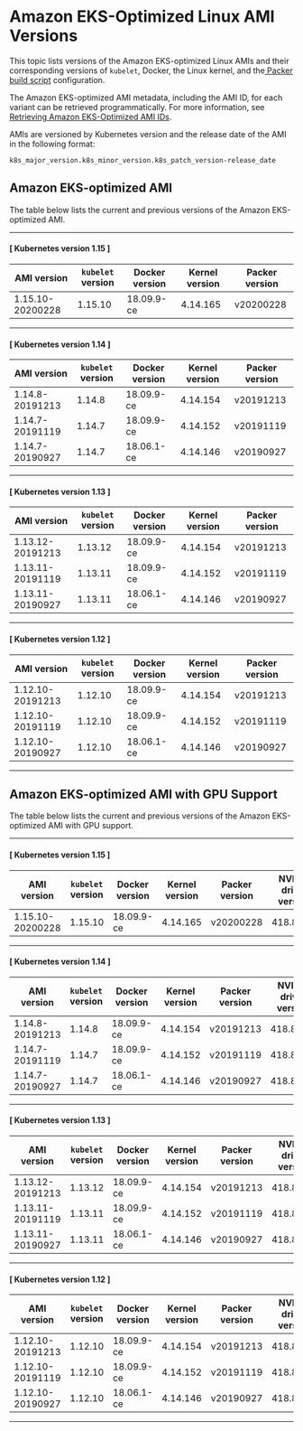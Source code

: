# Amazon EKS\-Optimized Linux AMI Versions<a name="eks-linux-ami-versions"></a>

This topic lists versions of the Amazon EKS\-optimized Linux AMIs and their corresponding versions of `kubelet`, Docker, the Linux kernel, and the[ Packer build script](eks-optimized-ami.md#eks-ami-build-scripts) configuration\.

The Amazon EKS\-optimized AMI metadata, including the AMI ID, for each variant can be retrieved programmatically\. For more information, see [Retrieving Amazon EKS\-Optimized AMI IDs](retrieve-ami-id.md)\.

AMIs are versioned by Kubernetes version and the release date of the AMI in the following format:

```
k8s_major_version.k8s_minor_version.k8s_patch_version-release_date
```

## Amazon EKS\-optimized AMI<a name="eks-al2-ami-versions"></a>

The table below lists the current and previous versions of the Amazon EKS\-optimized AMI\.

------
#### [ Kubernetes version 1\.15 ]


| AMI version | `kubelet` version | Docker version | Kernel version | Packer version | 
| --- | --- | --- | --- | --- | 
|  1\.15\.10\-20200228  |  1\.15\.10  |  18\.09\.9\-ce  |  4\.14\.165  |  v20200228  | 

------
#### [ Kubernetes version 1\.14 ]


| AMI version | `kubelet` version | Docker version | Kernel version | Packer version | 
| --- | --- | --- | --- | --- | 
|  1\.14\.8\-20191213  |  1\.14\.8  |  18\.09\.9\-ce  |  4\.14\.154  |  v20191213  | 
|  1\.14\.7\-20191119  |  1\.14\.7  |  18\.09\.9\-ce  |  4\.14\.152  |  v20191119  | 
|  1\.14\.7\-20190927  |  1\.14\.7  |  18\.06\.1\-ce  |  4\.14\.146  |  v20190927  | 

------
#### [ Kubernetes version 1\.13 ]


| AMI version | `kubelet` version | Docker version | Kernel version | Packer version | 
| --- | --- | --- | --- | --- | 
|  1\.13\.12\-20191213  |  1\.13\.12  |  18\.09\.9\-ce  |  4\.14\.154  |  v20191213  | 
|  1\.13\.11\-20191119  |  1\.13\.11  |  18\.09\.9\-ce  |  4\.14\.152  |  v20191119  | 
|  1\.13\.11\-20190927  |  1\.13\.11  |  18\.06\.1\-ce  |  4\.14\.146  |  v20190927  | 

------
#### [ Kubernetes version 1\.12 ]


| AMI version | `kubelet` version | Docker version | Kernel version | Packer version | 
| --- | --- | --- | --- | --- | 
|  1\.12\.10\-20191213  |  1\.12\.10  |  18\.09\.9\-ce  |  4\.14\.154  |  v20191213  | 
|  1\.12\.10\-20191119  |  1\.12\.10  |  18\.09\.9\-ce  |  4\.14\.152  |  v20191119  | 
|  1\.12\.10\-20190927  |  1\.12\.10  |  18\.06\.1\-ce  |  4\.14\.146  |  v20190927  | 

------

## Amazon EKS\-optimized AMI with GPU Support<a name="eks-gpu-ami-versions"></a>

The table below lists the current and previous versions of the Amazon EKS\-optimized AMI with GPU support\.

------
#### [ Kubernetes version 1\.15 ]


| AMI version | `kubelet` version | Docker version | Kernel version | Packer version | NVIDIA driver version | 
| --- | --- | --- | --- | --- | --- | 
|  1\.15\.10\-20200228  |  1\.15\.10  |  18\.09\.9\-ce  |  4\.14\.165  |  v20200228  |  418\.87\.00  | 

------
#### [ Kubernetes version 1\.14 ]


| AMI version | `kubelet` version | Docker version | Kernel version | Packer version | NVIDIA driver version | 
| --- | --- | --- | --- | --- | --- | 
|  1\.14\.8\-20191213  |  1\.14\.8  |  18\.09\.9\-ce  |  4\.14\.154  |  v20191213  |  418\.87\.00  | 
|  1\.14\.7\-20191119  |  1\.14\.7  |  18\.09\.9\-ce  |  4\.14\.152  |  v20191119  |  418\.87\.00  | 
|  1\.14\.7\-20190927  |  1\.14\.7  |  18\.06\.1\-ce  |  4\.14\.146  |  v20190927  |  418\.87\.00  | 

------
#### [ Kubernetes version 1\.13 ]


| AMI version | `kubelet` version | Docker version | Kernel version | Packer version | NVIDIA driver version | 
| --- | --- | --- | --- | --- | --- | 
|  1\.13\.12\-20191213  |  1\.13\.12  |  18\.09\.9\-ce  |  4\.14\.154  |  v20191213  |  418\.87\.00  | 
|  1\.13\.11\-20191119  |  1\.13\.11  |  18\.09\.9\-ce  |  4\.14\.152  |  v20191119  |  418\.87\.00  | 
|  1\.13\.11\-20190927  |  1\.13\.11  |  18\.06\.1\-ce  |  4\.14\.146  |  v20190927  |  418\.87\.00  | 

------
#### [ Kubernetes version 1\.12 ]


| AMI version | `kubelet` version | Docker version | Kernel version | Packer version | NVIDIA driver version | 
| --- | --- | --- | --- | --- | --- | 
|  1\.12\.10\-20191213  |  1\.12\.10  |  18\.09\.9\-ce  |  4\.14\.154  |  v20191213  |  418\.87\.00  | 
|  1\.12\.10\-20191119  |  1\.12\.10  |  18\.09\.9\-ce  |  4\.14\.152  |  v20191119  |  418\.87\.00  | 
|  1\.12\.10\-20190927  |  1\.12\.10  |  18\.06\.1\-ce  |  4\.14\.146  |  v20190927  |  418\.87\.00  | 

------